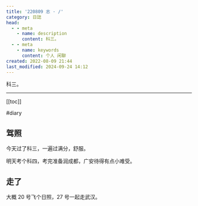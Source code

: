 ```yaml
---
title: '220809 志 · /'
category: 日誌
head:
  - - meta
    - name: description
      content: 科三。
  - - meta
    - name: keywords
      content: 个人 闲聊
created: 2022-08-09 21:44
last_modified: 2024-09-24 14:12
---
```


科三。

---

[[toc]]

#diary

## 驾照

今天过了科三，一遍过满分，舒服。

明天考个科四，考完准备润成都，广安待得有点小难受。

## 走了

大概 20 号飞个日照，27 号一起走武汉。
